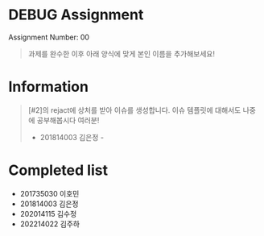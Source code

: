 # DEBUG Assignment
Assignment Number: 00

> 과제를 완수한 이후 아래 양식에 맞게 본인 이름을 추가해보세요!

# Information
> [#2]의 rejact에 상처를 받아 이슈를 생성합니다. 이슈 템플릿에 대해서도 나중에 공부해봅시다 여러분!
>
> - 201814003 김은정 -

# Completed list
- 201735030 이호민
- 201814003 김은정
- 202014115 김수정
- 202214022 김주하

